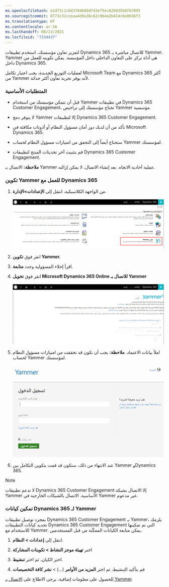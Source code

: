 ```yaml
---
ms.openlocfilehash: e2df3c1c6d3784689df43ef5ec82b935b6f67095
ms.sourcegitcommit: 8773c31cceaa4d9a36c62c964a2b414c6e0656f3
ms.translationtype: HT
ms.contentlocale: ar-SA
ms.lasthandoff: 08/13/2021
ms.locfileid: "7334437"
---
```

لتعزيز تعاون مؤسستك، استخدم تطبيقات Dynamics 365 للاتصال مباشرة بـ Yammer. Yammer هي أداة تركز على التعاون الداخلي داخل المؤسسة. يمكن تكوينه للعمل من داخل Dynamics 365.

لعمليات التوزيع الجديدة، يجب اعتبار تكامل Microsoft Team مع Dynamics 365 أكثر من Yammer لأنه يوفر تجربة تعاون أكثر حداثة.

### <a name="prerequisites"></a>المتطلبات الأساسية
- قبل أن تتمكن مؤسستك من استخدام Yammer في تطبيقات Dynamics 365 Customer Engagement، تحتاج مؤسستك إلى تراخيص Yammer مؤسسية.

- لا يتوفر دمج Yammer إلا لتطبيقات Dynamics 365 Customer Engagement.

- تأكد من أن لديك دور أمان مسؤول النظام أو أذونات مكافئة في Microsoft Dynamics 365.

- ستحتاج أيضاً إلى التحقق من امتيازات مسؤول النظام لحساب Yammer لمؤسستك.

- قم بتثبيت آخر تحديثات المنتج لتطبيقات Dynamics 365 Customer Engagement.

**ملاحظة:** الاتصال بـ Yammer عملية أحادية الاتجاه. بعد إنشاء الاتصال، لا يمكن إزالته.

### <a name="configuring-yammer-to-work-with-dynamics-365"></a>تكوين Yammer للعمل مع Dynamics 365
1. من الواجهة الكلاسيكية، انتقل إلى **الإعدادات&gt;الإدارة**.   
‎  
‎![لقطة شاشة تعرض قسم Yammer في شاشة الإعدادات](../media/Yammer_image1.png)

2. انقر فوق **تكوين Yammer.**

3. اقرأ إخلاء المسؤولية وحدد **متابعة**.

4. انقر فوق **تخويل Microsoft Dynamics 365 Online للاتصال بـ Yammer**   
‎  
‎![لقطة شاشة تعرض شاشة التهيئة Yammer في قائمة الإعدادات](../media/Yammer_image2.png)

5. املأ بيانات الاعتماد. **ملاحظة:** يجب أن تكون قد تحققت من امتيازات مسؤول النظام لحساب Yammer لمؤسستك.  
‎  
‎ ![لقطة شاشة تعرض شاشة تسجيل الدخول لـ Yammer](../media/Yammer_image3.png)

6. عند الانتهاء من ذلك، ستكون قد قمت بتكوين التكامل بين Yammer وDynamics 365.

> [!NOTE]
> لا تدعم تطبيقات Dynamics 365 Customer Engagement إلا الاتصال بشبكة Yammer الأساسية. الاتصال بالشبكات الخارجية في Yammer غير مدعوم.

### <a name="enable-dynamics-365-entities-for-yammer"></a>تمكين كيانات Dynamics 365 لـ Yammer
بمجرد توصيل تطبيقات Dynamics 365 Customer Engagement بـ Yammer، يلزمك تحديد كيانات التطبيقات Dynamics 365 Customer Engagement التي تم تمكينها للاستخدام مع Yammer. يمكن متابعة الكيانات الممكّنة من قبل المستخدمين.

1. انتقل إلى **إعدادات &gt; النظام**.

2. اختر **تهيئة موجز النشاط &gt; تكوينات المشاركة**

3. اختر الكيان، ثم اختر **تنشيط**.

4. قم بتأكيد التنشيط، ثم اختر **المزيد من الأوامر** (…) > **نشر كافة التخصيصات**

للحصول على معلومات إضافية، يرجى الاطلاع على [الاتصال بـ Yammer](/dynamics365/customer-engagement/admin/connect-yammer).
